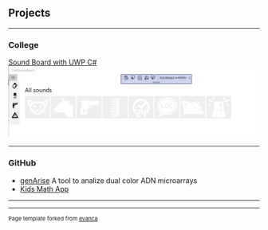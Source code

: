 ## Projects

---

### College 

[Sound Board with UWP C#](https://github.com/anagomezmayen/UWPSoundBoard)
<img src="images/soundBoard.png?raw=true"/>

---

### GitHub

- [genArise](https://www.bioconductor.org/packages/release/bioc/html/genArise.html) A tool to analize dual color ADN microarrays
- [Kids Math App](https://github.com/Women-inTech/KidsMathApp)

---




---
<p style="font-size:11px">Page template forked from <a href="https://github.com/evanca/quick-portfolio">evanca</a></p>
<!-- Remove above link if you don't want to attibute -->
